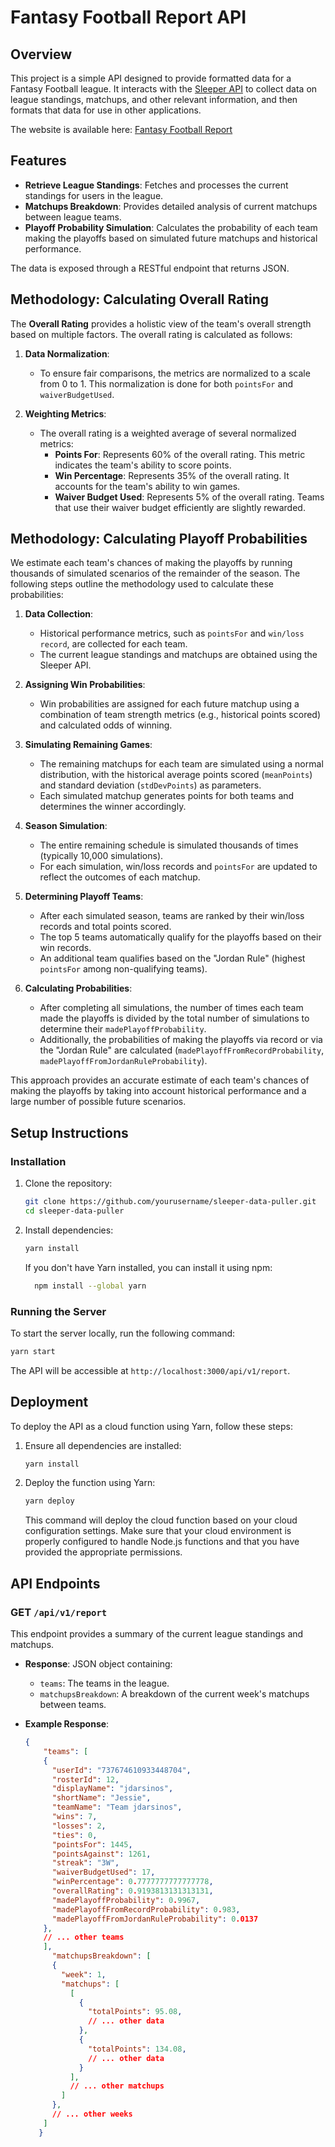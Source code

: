 # Fantasy Football Report API

## Overview

This project is a simple API designed to provide formatted data for a Fantasy Football league. It interacts with the [Sleeper API](https://docs.sleeper.com/) to collect data on league standings, matchups, and other relevant information, and then formats that data for use in other applications.

The website is available here: [Fantasy Football Report](https://us-central1-fifth-boulder-274618.cloudfunctions.net/sleeper-data-puller/api/v1/report)

## Features

- **Retrieve League Standings**: Fetches and processes the current standings for users in the league.
- **Matchups Breakdown**: Provides detailed analysis of current matchups between league teams.
- **Playoff Probability Simulation**: Calculates the probability of each team making the playoffs based on simulated future matchups and historical performance.

The data is exposed through a RESTful endpoint that returns JSON.

## Methodology: Calculating Overall Rating

The **Overall Rating** provides a holistic view of the team's overall strength based on multiple factors. The overall rating is calculated as follows:

1. **Data Normalization**:
    - To ensure fair comparisons, the metrics are normalized to a scale from 0 to 1. This normalization is done for both `pointsFor` and `waiverBudgetUsed`.

2. **Weighting Metrics**:
    - The overall rating is a weighted average of several normalized metrics:
        - **Points For**: Represents 60% of the overall rating. This metric indicates the team's ability to score points.
        - **Win Percentage**: Represents 35% of the overall rating. It accounts for the team's ability to win games.
        - **Waiver Budget Used**: Represents 5% of the overall rating. Teams that use their waiver budget efficiently are slightly rewarded.

## Methodology: Calculating Playoff Probabilities

We estimate each team's chances of making the playoffs by running thousands of simulated scenarios of the remainder of the season. The following steps outline the methodology used to calculate these probabilities:

1. **Data Collection**:
    - Historical performance metrics, such as `pointsFor` and `win/loss record`, are collected for each team.
    - The current league standings and matchups are obtained using the Sleeper API.

2. **Assigning Win Probabilities**:
    - Win probabilities are assigned for each future matchup using a combination of team strength metrics (e.g., historical points scored) and calculated odds of winning.

3. **Simulating Remaining Games**:
    - The remaining matchups for each team are simulated using a normal distribution, with the historical average points scored (`meanPoints`) and standard deviation (`stdDevPoints`) as parameters.
    - Each simulated matchup generates points for both teams and determines the winner accordingly.

4. **Season Simulation**:
    - The entire remaining schedule is simulated thousands of times (typically 10,000 simulations).
    - For each simulation, win/loss records and `pointsFor` are updated to reflect the outcomes of each matchup.

5. **Determining Playoff Teams**:
    - After each simulated season, teams are ranked by their win/loss records and total points scored.
    - The top 5 teams automatically qualify for the playoffs based on their win records.
    - An additional team qualifies based on the "Jordan Rule" (highest `pointsFor` among non-qualifying teams).

6. **Calculating Probabilities**:
    - After completing all simulations, the number of times each team made the playoffs is divided by the total number of simulations to determine their `madePlayoffProbability`.
    - Additionally, the probabilities of making the playoffs via record or via the "Jordan Rule" are calculated (`madePlayoffFromRecordProbability`, `madePlayoffFromJordanRuleProbability`).

This approach provides an accurate estimate of each team's chances of making the playoffs by taking into account historical performance and a large number of possible future scenarios.

## Setup Instructions

### Installation

1. Clone the repository:
   ```bash
   git clone https://github.com/yourusername/sleeper-data-puller.git
   cd sleeper-data-puller
   ```

2. Install dependencies:
   ```bash
   yarn install
   ```
   If you don't have Yarn installed, you can install it using npm:
   ```bash   
     npm install --global yarn
   ```

### Running the Server

To start the server locally, run the following command:
```bash
yarn start
```

The API will be accessible at `http://localhost:3000/api/v1/report`.

## Deployment

To deploy the API as a cloud function using Yarn, follow these steps:

1. Ensure all dependencies are installed:
   ```bash
   yarn install
   ```
2. Deploy the function using Yarn:
   ```bash
   yarn deploy
   ```
   This command will deploy the cloud function based on your cloud configuration settings. Make sure that your cloud environment is properly configured to handle Node.js functions and that you have provided the appropriate permissions.

## API Endpoints

### GET `/api/v1/report`

This endpoint provides a summary of the current league standings and matchups.

- **Response**: JSON object containing:
    - `teams`: The teams in the league.
    - `matchupsBreakdown`: A breakdown of the current week's matchups between teams.

- **Example Response**:
    ```json
    {
        "teams": [
        {
          "userId": "737674610933448704",
          "rosterId": 12,
          "displayName": "jdarsinos",
          "shortName": "Jessie",
          "teamName": "Team jdarsinos",
          "wins": 7,
          "losses": 2,
          "ties": 0,
          "pointsFor": 1445,
          "pointsAgainst": 1261,
          "streak": "3W",
          "waiverBudgetUsed": 17,
          "winPercentage": 0.7777777777777778,
          "overallRating": 0.9193813131313131,
          "madePlayoffProbability": 0.9967,
          "madePlayoffFromRecordProbability": 0.983,
          "madePlayoffFromJordanRuleProbability": 0.0137
        },
        // ... other teams
        ],
          "matchupsBreakdown": [
          {
            "week": 1,
            "matchups": [
              [
                {
                  "totalPoints": 95.08,
                  // ... other data
                },
                {
                  "totalPoints": 134.08,
                  // ... other data
                }
              ],
              // ... other matchups
            ]
          },
          // ... other weeks
        ]
       }
    ``` 
